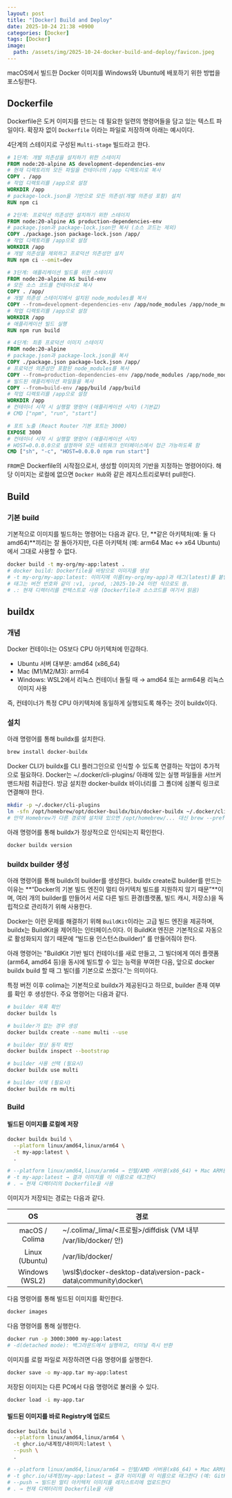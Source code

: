 ```yaml
---
layout: post
title: "[Docker] Build and Deploy"
date: 2025-10-24 21:38 +0900
categories: [Docker]
tags: [Docker]
image:
  path: /assets/img/2025-10-24-docker-build-and-deploy/favicon.jpeg
---
```


macOS에서 빌드한 Docker 이미지를 Windows와 Ubuntu에 배포하기 위한 방법을 포스팅한다.

## Dockerfile

Dockerfile은 도커 이미지를 만드는 데 필요한 일련의 명령어들을 담고 있는 텍스트 파일이다. 확장자 없이 `Dockerfile` 이라는 파일로 저장하며 아래는 예시이다.

4단계의 스테이지로 구성된 `Multi-stage` 빌드라고 한다.

```dockerfile
# 1단계: 개발 의존성을 설치하기 위한 스테이지
FROM node:20-alpine AS development-dependencies-env
# 현재 디렉토리의 모든 파일을 컨테이너의 /app 디렉토리로 복사
COPY . /app
# 작업 디렉토리를 /app으로 설정
WORKDIR /app
# package-lock.json을 기반으로 모든 의존성(개발 의존성 포함) 설치
RUN npm ci

# 2단계: 프로덕션 의존성만 설치하기 위한 스테이지
FROM node:20-alpine AS production-dependencies-env
# package.json과 package-lock.json만 복사 (소스 코드는 제외)
COPY ./package.json package-lock.json /app/
# 작업 디렉토리를 /app으로 설정
WORKDIR /app
# 개발 의존성을 제외하고 프로덕션 의존성만 설치
RUN npm ci --omit=dev

# 3단계: 애플리케이션 빌드를 위한 스테이지
FROM node:20-alpine AS build-env
# 모든 소스 코드를 컨테이너로 복사
COPY . /app/
# 개발 의존성 스테이지에서 설치된 node_modules를 복사
COPY --from=development-dependencies-env /app/node_modules /app/node_modules
# 작업 디렉토리를 /app으로 설정
WORKDIR /app
# 애플리케이션 빌드 실행
RUN npm run build

# 4단계: 최종 프로덕션 이미지 스테이지
FROM node:20-alpine
# package.json과 package-lock.json을 복사
COPY ./package.json package-lock.json /app/
# 프로덕션 의존성만 포함된 node_modules를 복사
COPY --from=production-dependencies-env /app/node_modules /app/node_modules
# 빌드된 애플리케이션 파일들을 복사
COPY --from=build-env /app/build /app/build
# 작업 디렉토리를 /app으로 설정
WORKDIR /app
# 컨테이너 시작 시 실행할 명령어 (애플리케이션 시작) (기본값)
# CMD ["npm", "run", "start"]

# 포트 노출 (React Router 기본 포트는 3000)
EXPOSE 3000
# 컨테이너 시작 시 실행할 명령어 (애플리케이션 시작)
# HOST=0.0.0.0으로 설정하여 모든 네트워크 인터페이스에서 접근 가능하도록 함
CMD ["sh", "-c", "HOST=0.0.0.0 npm run start"]
```

`FROM`은 Dockerfile의 시작점으로서, 생성할 이미지의 기반을 지정하는 명령어이다. 해당 이미지는 로컬에 없으면 `Docker Hub`와 같은 레지스트리로부터 pull한다.

## Build

### 기본 build

기본적으로 이미지를 빌드하는 명령어는 다음과 같다. 단, **같은 아키텍처(예: 둘 다 amd64)**끼리는 잘 돌아가지만, 다른 아키텍처 (예: arm64 Mac ↔ x64 Ubuntu)에서 그대로 사용할 수 없다.

```bash
docker build -t my-org/my-app:latest .
# docker build: Dockerfile을 바탕으로 이미지를 생성
# -t my-org/my-app:latest: 이미지에 이름(my-org/my-app)과 태그(latest)를 붙임
# 태그는 버전 번호와 같이 :v1, :prod, :2025-10-24 이런 식으로도 씀.
# .: 현재 디렉터리를 컨텍스트로 사용 (Dockerfile과 소스코드를 여기서 읽음)
```

## buildx

### 개념

Docker 컨테이너는 OS보다 CPU 아키텍처에 민감하다.

- Ubuntu 서버 대부분: amd64 (x86_64)
- Mac (M1/M2/M3): arm64
- Windows: WSL2에서 리눅스 컨테이너 돌릴 때 → amd64 또는 arm64용 리눅스 이미지 사용

즉, 컨테이너가 특정 CPU 아키텍처에 동일하게 실행되도록 해주는 것이 buildx이다.

### 설치

아래 명령어를 통해 buildx를 설치한다.

```bash
brew install docker-buildx
```

Docker CLI가 buildx를 CLI 플러그인으로 인식할 수 있도록 연결하는 작업이 추가적으로 필요하다. Docker는 ~/.docker/cli-plugins/ 아래에 있는 실행 파일들을 서브커맨드처럼 취급한다. 방금 설치한 docker-buildx 바이너리를 그 폴더에 심볼릭 링크로 연결해야 한다.

```bash
mkdir -p ~/.docker/cli-plugins
ln -sfn /opt/homebrew/opt/docker-buildx/bin/docker-buildx ~/.docker/cli-plugins/docker-buildx
# 만약 Homebrew가 다른 경로에 설치돼 있으면 /opt/homebrew/... 대신 brew --prefix docker-buildx 로 실제 경로 확인 후 맞춰줘야 한다. Apple Silicon 기본 경로는 /opt/homebrew/... 이다.
```

아래 명령어를 통해 buildx가 정상적으로 인식되는지 확인한다.

```bash
docker buildx version
```

### buildx builder 생성

아래 명령어를 통해 buildx의 builder를 생성한다. buildx create로 builder를 만드는 이유는 **“Docker의 기본 빌드 엔진이 멀티 아키텍처 빌드를 지원하지 않기 때문”**이며, 여러 개의 builder를 만들어서 서로 다른 빌드 환경(플랫폼, 빌드 캐시, 저장소)을 독립적으로 관리하기 위해 사용한다.

Docker는 이런 문제를 해결하기 위해 `BuildKit`이라는 고급 빌드 엔진을 제공하며, buildx는 BuildKit을 제어하는 인터페이스이다. 이 BuildKit 엔진은 기본적으로 자동으로 활성화되지 않기 때문에 “빌드용 인스턴스(builder)” 를 만들어줘야 한다.

아래 명령어는 "BuildKit 기반 빌더 컨테이너를 새로 만들고, 그 빌더에게 여러 플랫폼(arm64, amd64 등)을 동시에 빌드할 수 있는 능력을 부여한 다음, 앞으로 docker buildx build 할 때 그 빌더를 기본으로 쓰겠다."는 의미이다.

특정 버전 이후 colima는 기본적으로 buildx가 제공된다고 하므로, builder 존재 여부를 확인 후 생성한다. 주요 명령어는 다음과 같다.

```bash
# builder 목록 확인
docker buildx ls

# builder가 없는 경우 생성
docker buildx create --name multi --use

# builder 정상 동작 확인
docker buildx inspect --bootstrap

# builder 사용 선택 (필요시)
docker buildx use multi

# builder 삭제 (필요시)
docker buildx rm multi
```

### Build

#### 빌드된 이미지를 로컬에 저장

```bash
docker buildx build \
  --platform linux/amd64,linux/arm64 \
  -t my-app:latest \
  .

# --platform linux/amd64,linux/arm64 → 인텔/AMD 서버용(x86_64) + Mac ARM용 둘 다 한 번에 만든다
# -t my-app:latest → 결과 이미지를 이 이름으로 태그한다
# . → 현재 디렉터리의 Dockerfile을 사용
```

이미지가 저장되는 경로는 다음과 같다.

|     **OS**     | 경로                                                             |
| :------------: | ---------------------------------------------------------------- |
| macOS / Colima | ~/.colima/\_lima/<프로필>/diffdisk (VM 내부 /var/lib/docker/ 안) |
| Linux (Ubuntu) | /var/lib/docker/                                                 |
| Windows (WSL2) | \\wsl$\docker-desktop-data\version-pack-data\community\docker\   |

다음 명령어를 통해 빌드된 이미지를 확인한다.

```bash
docker images
```

다음 명령어를 통해 실행한다.

```bash
docker run -p 3000:3000 my-app:latest
# -d(detached mode): 백그라운드에서 실행하고, 터미널 즉시 반환
```

이미지를 로컬 파일로 저장하려면 다음 명령어를 실행한다.

```bash
docker save -o my-app.tar my-app:latest
```

저장된 이미지는 다른 PC에서 다음 명령어로 불러올 수 있다.

```bash
docker load -i my-app.tar
```

#### 빌드된 이미지를 바로 Registry에 업로드

```bash
docker buildx build \
  --platform linux/amd64,linux/arm64 \
  -t ghcr.io/내계정/내이미지:latest \
  --push \
  .

# --platform linux/amd64,linux/arm64 → 인텔/AMD 서버용(x86_64) + Mac ARM용 둘 다 한 번에 만든다
# -t ghcr.io/내계정/my-app:latest → 결과 이미지를 이 이름으로 태그한다 (예: GitHub Container Registry)
# --push → 빌드된 멀티 아키텍처 이미지를 레지스트리에 업로드한다
# . → 현재 디렉터리의 Dockerfile을 사용
```
